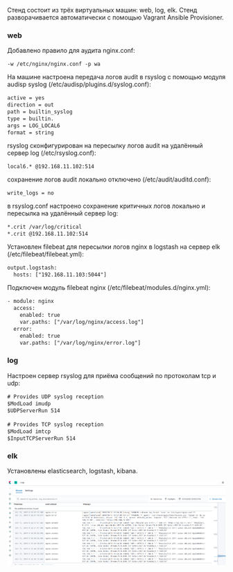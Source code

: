 
Стенд состоит из трёх виртуальных машин: web, log, elk.
Стенд разворачивается автоматически с помощью Vagrant Ansible Provisioner.

### web

Добавлено правило для аудита nginx.conf:

    -w /etc/nginx/nginx.conf -p wa

На машине настроена передача логов audit в rsyslog с помощью модуля audisp syslog (/etc/audisp/plugins.d/syslog.conf):

    active = yes
    direction = out
    path = builtin_syslog
    type = builtin.
    args = LOG_LOCAL6
    format = string

rsyslog сконфигурирован на пересылку логов audit на удалённый сервер log (/etc/rsyslog.conf):

    local6.* @192.168.11.102:514

сохранение логов audit локально отключено (/etc/audit/auditd.conf):

    write_logs = no

в rsyslog.conf настроено сохранение критичных логов локально и пересылка на удалённый сервер log:

    *.crit /var/log/critical
    *.crit @192.168.11.102:514

Установлен filebeat для пересылки логов nginx в logstash на сервер elk (/etc/filebeat/filebeat.yml):

    output.logstash:
      hosts: ["192.168.11.103:5044"]

Подключен модуль filebeat nginx (/etc/filebeat/modules.d/nginx.yml):

    - module: nginx
      access:
        enabled: true
        var.paths: ["/var/log/nginx/access.log"]
      error:
        enabled: true
        var.paths: ["/var/log/nginx/error.log"]

### log

Настроен сервер rsyslog для приёма сообщений по протоколам tcp и udp:

    # Provides UDP syslog reception
    $ModLoad imudp
    $UDPServerRun 514

    # Provides TCP syslog reception
    $ModLoad imtcp
    $InputTCPServerRun 514


### elk

Установлены elasticsearch, logstash, kibana.

![скриншот kibana](kibana.png)
